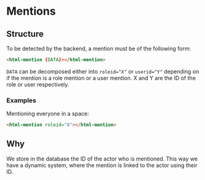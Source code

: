 # Mentions

## Structure

To be detected by the backend, a mention must be of the following form:

```html
<html-mention {DATA}></html-mention>
```

`DATA` can be decomposed either into `roleid="X"` or `userid="Y"` depending on if the mention is a role
mention or a user mention. X and Y are the ID of the role or user respectively.

### Examples

Mentioning everyone in a space:

```html
<html-mention roleid="0"></html-mention>
```

## Why

We store in the database the ID of the actor who is mentioned. This way we have a dynamic system,
where the mention is linked to the actor using their ID.
